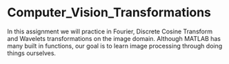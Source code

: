 # Computer_Vision_Transformations
In this assignment we will practice in Fourier, Discrete Cosine Transform and Wavelets transformations
on the image domain. Although MATLAB has many built in functions, our goal is to learn image
processing through doing things ourselves.
